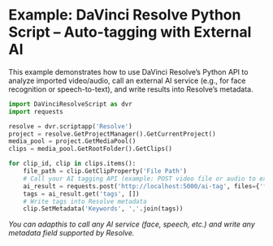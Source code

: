 # Example: DaVinci Resolve Python Script – Auto-tagging with External AI

This example demonstrates how to use DaVinci Resolve’s Python API to analyze imported video/audio, call an external AI service (e.g., for face recognition or speech-to-text), and write results into Resolve’s metadata.

```python
import DaVinciResolveScript as dvr
import requests

resolve = dvr.scriptapp('Resolve')
project = resolve.GetProjectManager().GetCurrentProject()
media_pool = project.GetMediaPool()
clips = media_pool.GetRootFolder().GetClips()

for clip_id, clip in clips.items():
    file_path = clip.GetClipProperty('File Path')
    # Call your AI tagging API (example: POST video file or audio to external service)
    ai_result = requests.post('http://localhost:5000/ai-tag', files={'file': open(file_path, 'rb')}).json()
    tags = ai_result.get('tags', [])
    # Write tags into Resolve metadata
    clip.SetMetadata('Keywords', ','.join(tags))
```
*You can adapthis to call any AI service (face, speech, etc.) and write any metadata field supported by Resolve.*
